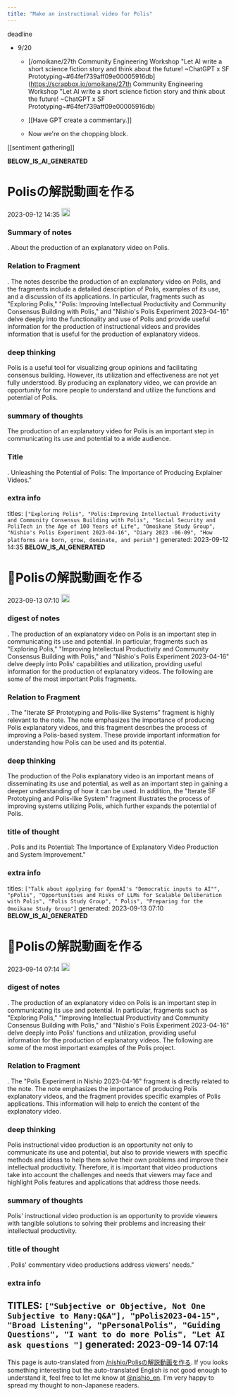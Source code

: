 ```yaml
---
title: "Make an instructional video for Polis"
---
```


deadline
- 9/20
    - [/omoikane/27th Community Engineering Workshop "Let AI write a short science fiction story and think about the future! ~ChatGPT x SF Prototyping~#64fef739aff09e00005916db](https://scrapbox.io/omoikane/27th Community Engineering Workshop "Let AI write a short science fiction story and think about the future! ~ChatGPT x SF Prototyping~#64fef739aff09e00005916db)

    - [[Have GPT create a commentary.]]
    - Now we're on the chopping block.

[[sentiment gathering]]


__BELOW_IS_AI_GENERATED__
# Polisの解説動画を作る
 2023-09-12 14:35 <img src='https://scrapbox.io/api/pages/nishio-en/omni/icon' alt='omni.icon' height="19.5"/>
### Summary of notes
.
About the production of an explanatory video on Polis.

### Relation to Fragment
.
The notes describe the production of an explanatory video on Polis, and the fragments include a detailed description of Polis, examples of its use, and a discussion of its applications. In particular, fragments such as "Exploring Polis," "Polis: Improving Intellectual Productivity and Community Consensus Building with Polis," and "Nishio's Polis Experiment 2023-04-16" delve deeply into the functionality and use of Polis and provide useful information for the production of instructional videos and provides information that is useful for the production of explanatory videos.

### deep thinking
Polis is a useful tool for visualizing group opinions and facilitating consensus building. However, its utilization and effectiveness are not yet fully understood. By producing an explanatory video, we can provide an opportunity for more people to understand and utilize the functions and potential of Polis.

### summary of thoughts
The production of an explanatory video for Polis is an important step in communicating its use and potential to a wide audience.

### Title
.
Unleashing the Potential of Polis: The Importance of Producing Explainer Videos."

### extra info
titles: `["Exploring Polis", "Polis:Improving Intellectual Productivity and Community Consensus Building with Polis", "Social Security and PoliTech in the Age of 100 Years of Life", "Omoikane Study Group", "Nishio's Polis Experiment 2023-04-16", "Diary 2023 -06-09", "How platforms are born, grow, dominate, and perish"]`
generated: 2023-09-12 14:35
__BELOW_IS_AI_GENERATED__
# 🔁Polisの解説動画を作る
 2023-09-13 07:10 <img src='https://scrapbox.io/api/pages/nishio-en/omni/icon' alt='omni.icon' height="19.5"/>
### digest of notes
.
The production of an explanatory video on Polis is an important step in communicating its use and potential. In particular, fragments such as "Exploring Polis," "Improving Intellectual Productivity and Community Consensus Building with Polis," and "Nishio's Polis Experiment 2023-04-16" delve deeply into Polis' capabilities and utilization, providing useful information for the production of explanatory videos. The following are some of the most important Polis fragments.

### Relation to Fragment
.
The "Iterate SF Prototyping and Polis-like Systems" fragment is highly relevant to the note. The note emphasizes the importance of producing Polis explanatory videos, and this fragment describes the process of improving a Polis-based system. These provide important information for understanding how Polis can be used and its potential.

### deep thinking
The production of the Polis explanatory video is an important means of disseminating its use and potential, as well as an important step in gaining a deeper understanding of how it can be used. In addition, the "Iterate SF Prototyping and Polis-like System" fragment illustrates the process of improving systems utilizing Polis, which further expands the potential of Polis.

### title of thought
.
Polis and its Potential: The Importance of Explanatory Video Production and System Improvement."

### extra info
titles: `["Talk about applying for OpenAI's "Democratic inputs to AI"", "pPolis", "Opportunities and Risks of LLMs for Scalable Deliberation with Polis", "Polis Study Group", " Polis", "Preparing for the Omoikane Study Group"]`
generated: 2023-09-13 07:10
__BELOW_IS_AI_GENERATED__
# 🔁Polisの解説動画を作る
 2023-09-14 07:14 <img src='https://scrapbox.io/api/pages/nishio-en/omni/icon' alt='omni.icon' height="19.5"/>
### digest of notes
.
The production of an explanatory video on Polis is an important step in communicating its use and potential. In particular, fragments such as "Exploring Polis," "Improving Intellectual Productivity and Community Consensus Building with Polis," and "Nishio's Polis Experiment 2023-04-16" delve deeply into Polis' functions and utilization, providing useful information for the production of explanatory videos. The following are some of the most important examples of the Polis project.

### Relation to Fragment
.
The "Polis Experiment in Nishio 2023-04-16" fragment is directly related to the note. The note emphasizes the importance of producing Polis explanatory videos, and the fragment provides specific examples of Polis applications. This information will help to enrich the content of the explanatory video.

### deep thinking
Polis instructional video production is an opportunity not only to communicate its use and potential, but also to provide viewers with specific methods and ideas to help them solve their own problems and improve their intellectual productivity. Therefore, it is important that video productions take into account the challenges and needs that viewers may face and highlight Polis features and applications that address those needs.

### summary of thoughts
Polis' instructional video production is an opportunity to provide viewers with tangible solutions to solving their problems and increasing their intellectual productivity.

### title of thought
.
Polis' commentary video productions address viewers' needs."

### extra info
TITLES: `["Subjective or Objective, Not One Subjective to Many:Q&A"], "pPolis2023-04-15", "Broad Listening", "pPersonalPolis", "Guiding Questions", "I want to do more Polis", "Let AI ask questions "]`
generated: 2023-09-14 07:14
---
This page is auto-translated from [/nishio/Polisの解説動画を作る](https://scrapbox.io/nishio/Polisの解説動画を作る). If you looks something interesting but the auto-translated English is not good enough to understand it, feel free to let me know at [@nishio_en](https://twitter.com/nishio_en). I'm very happy to spread my thought to non-Japanese readers.